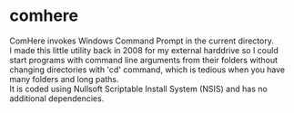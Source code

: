 comhere
=======

ComHere invokes Windows Command Prompt in the current directory.<br>
I made this little utility back in 2008 for my external harddrive so I could start programs with command line arguments from their folders without changing directories with 'cd' command, which is tedious when you have many folders and long paths.<br>
It is coded using Nullsoft Scriptable Install System (NSIS) and has no additional dependencies.
